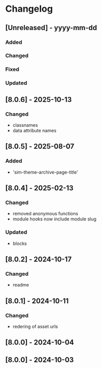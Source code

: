 # Changelog
## [Unreleased] - yyyy-mm-dd

### Added

### Changed

### Fixed

### Updated

## [8.0.6] - 2025-10-13


### Changed
- classnames
- data attribute names

## [8.0.5] - 2025-08-07


### Added
- 'sim-theme-archive-page-title'

## [8.0.4] - 2025-02-13


### Changed
- removed anonymous functions
- module hooks now include module slug

### Updated
- blocks

## [8.0.2] - 2024-10-17


### Changed
- readme

## [8.0.1] - 2024-10-11


### Changed
- redering of asset urls

## [8.0.0] - 2024-10-04


## [8.0.0] - 2024-10-03
